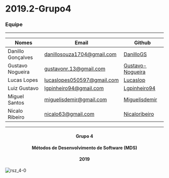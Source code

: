 # 2019.2-Grupo4

### Equipe
---
|Nomes|Email|Github|
|---|---|---|
|Danillo Gonçalves|danillosouza1704@gmail.com|[DanilloGS](https://github.com/DanilloGS)||
|Gustavo Nogueira|gustavonr.13@gmail.com|[Gustavo-Nogueira](https://github.com/Gustavo-Nogueira)||
|Lucas Lopes|lucaslopes050597@gmail.com	|[Lucaslop](https://github.com/lucaslop)||
|Luiz Gustavo|lgpinheiro94@gmail.com|[Lgpinheiro94](https://github.com/lgpinheiro94)||
|Miguel Santos|miguelisdemir@gmail.com|[Miguelisdemir](https://github.com/Miguelisdemir)||
|Nicalo Ribeiro|nicalo63@gmail.com|[Nicaloribeiro](https://github.com/nicaloribeiro)||
---
<p align="center">
</p>
<h4 align="center"> Grupo 4 </h4>
<h4 align="center"> Métodos de Desenvolvimento de Software (MDS) </h4>
<h4 align="center"> 2019 </h4>
</p>

![rsz_4-0](https://user-images.githubusercontent.com/43656009/64180201-c29ced00-ce3a-11e9-8920-fefad420fcb0.png)
